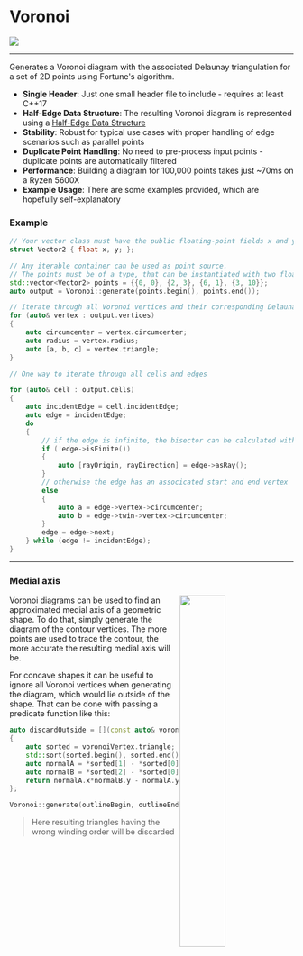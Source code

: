 # Voronoi


<a href="https://wollnashorn.github.io/Voronoi/"><img src="../assets/example_europe_header.webp"></a>

---

Generates a Voronoi diagram with the associated Delaunay triangulation for a set of 2D points using Fortune's algorithm.

<!-- - Single header file - requires at least C++17
- The resulting diagram is in form of a [Half-Edge Data Structure](https://en.wikipedia.org/wiki/Doubly_connected_edge_list)
- Stability is alright for normal use cases, edge cases like parallel points are handled properly
- Duplicate points are filtered, there is no need to remove doubles in the point input
- Building a diagram for 100,000 points takes only around 70ms on a Ryzen 5600X
- There are some examples provided, which are hopefully self-explanatory -->

- **Single Header**: Just one small header file to include - requires at least C++17
- **Half-Edge Data Structure**: The resulting Voronoi diagram is represented using a [Half-Edge Data Structure](https://en.wikipedia.org/wiki/Doubly_connected_edge_list)
- **Stability**: Robust for typical use cases with proper handling of edge scenarios such as parallel points
- **Duplicate Point Handling**: No need to pre-process input points - duplicate points are automatically filtered
- **Performance**: Building a diagram for 100,000 points takes just ~70ms on a Ryzen 5600X
- **Example Usage**: There are some examples provided, which are hopefully self-explanatory

### Example
```cpp
// Your vector class must have the public floating-point fields x and y, that's the only requirement
struct Vector2 { float x, y; };

// Any iterable container can be used as point source.
// The points must be of a type, that can be instantiated with two floats {x, y}
std::vector<Vector2> points = {{0, 0}, {2, 3}, {6, 1}, {3, 10}};
auto output = Voronoi::generate(points.begin(), points.end());

// Iterate through all Voronoi vertices and their corresponding Delaunay triangle
for (auto& vertex : output.vertices)
{
    auto circumcenter = vertex.circumcenter;
    auto radius = vertex.radius;
    auto [a, b, c] = vertex.triangle;
}

// One way to iterate through all cells and edges

for (auto& cell : output.cells)
{
    auto incidentEdge = cell.incidentEdge;
    auto edge = incidentEdge;
    do
    {
        // if the edge is infinite, the bisector can be calculated with the two neighbouring sites
        if (!edge->isFinite())
        {
            auto [rayOrigin, rayDirection] = edge->asRay();
        }
        // otherwise the edge has an associcated start and end vertex
        else
        {
            auto a = edge->vertex->circumcenter;
            auto b = edge->twin->vertex->circumcenter;
        }
        edge = edge->next;
    } while (edge != incidentEdge);
}
```

---


### Medial axis 
<img src="../assets/medialaxis.png" width="40%" align="right">
Voronoi diagrams can be used to find an approximated medial axis of a geometric shape. To do that, simply generate the diagram of the contour vertices. The more points are used to trace the contour, the more accurate the resulting medial axis will be.

For concave shapes it can be useful to ignore all Voronoi vertices when generating the diagram, which would lie outside of the shape.
That can be done with passing a predicate function like this:
```cpp
auto discardOutside = [](const auto& voronoiVertex)
{
    auto sorted = voronoiVertex.triangle;
    std::sort(sorted.begin(), sorted.end());
    auto normalA = *sorted[1] - *sorted[0];
    auto normalB = *sorted[2] - *sorted[0];
    return normalA.x*normalB.y - normalA.y*normalB.x >= 0;
};

Voronoi::generate(outlineBegin, outlineEnd, discardOutside);
```
> Here resulting triangles having the wrong winding order will be discarded 
